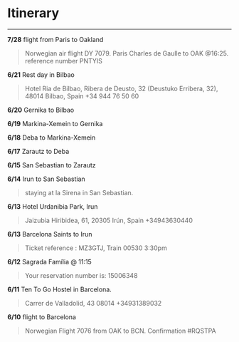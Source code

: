 # Itinerary


---
**7/28** flight from Paris to Oakland
> Norwegian air flight DY 7079.  Paris Charles de Gaulle to OAK  @16:25. reference number PNTYIS

**6/21** Rest day in Bilbao
> Hotel Ria de Bilbao, Ribera de Deusto, 32 (Deustuko Erribera, 32), 48014 Bilbao, Spain +34 944 76 50 60

**6/20** Gernika to Bilbao

**6/19** Markina-Xemein to Gernika

**6/18** Deba to Markina-Xemein

**6/17** Zarautz to Deba

**6/15** San Sebastian to Zarautz

**6/14** Irun to San Sebastian
> staying at la Sirena in San Sebastian.

**6/13** Hotel Urdanibia Park, Irun
> Jaizubia Hiribidea, 61, 20305 Irún, Spain +34943630440

**6/13** Barcelona Saints to Irun
> Ticket reference : MZ3GTJ,  Train 00530 3:30pm

**6/12** Sagrada Família @ 11:15
> Your reservation number is: 15006348

**6/11** Ten To Go Hostel in Barcelona.
> Carrer de Valladolid, 43 08014 +34931389032

**6/10** flight to Barcelona
> Norwegian Flight 7076 from OAK to BCN. Confirmation #RQSTPA
